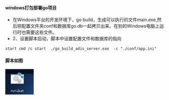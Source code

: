 #### windows打包部署go项目
* 在Windows平台的开发环境下，go build，生成可以执行的文件main.exe,然后把配置文件夹conf和数据库go.db一起拷贝出来。在别的Windows电脑上运行时也需要这些文件。
* 2、设置脚本启动，脚本中设置配置文件和数据库的指向
```text
start cmd /c start  ./go_build_adis_server.exe  -c "./conf/app.ini"
```
#### 脚本如图
![脚本如图](./img/111.jpg)